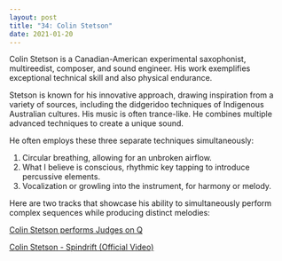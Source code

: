```yaml
---
layout: post
title: "34: Colin Stetson"
date: 2021-01-20
---
```


Colin Stetson is a Canadian-American experimental saxophonist, multireedist, composer, and sound engineer. His work exemplifies exceptional technical skill and also physical endurance.

Stetson is known for his innovative approach, drawing inspiration from a variety of sources, including the didgeridoo techniques of Indigenous Australian cultures. His music is often trance-like. He combines multiple advanced techniques to create a unique sound.

He often employs these three separate techniques simultaneously: 

1. Circular breathing, allowing for an unbroken airflow.
2. What I believe is conscious, rhythmic key tapping to introduce percussive elements.
3. Vocalization or growling into the instrument, for harmony or melody.

Here are two tracks that showcase his ability to simultaneously perform complex sequences while producing distinct melodies:

[Colin Stetson performs Judges on Q](https://www.youtube.com/watch?v=aMkYF2vJjzI)  

[Colin Stetson - Spindrift (Official Video)](https://www.youtube.com/watch?v=KJHr2DlRog8)  